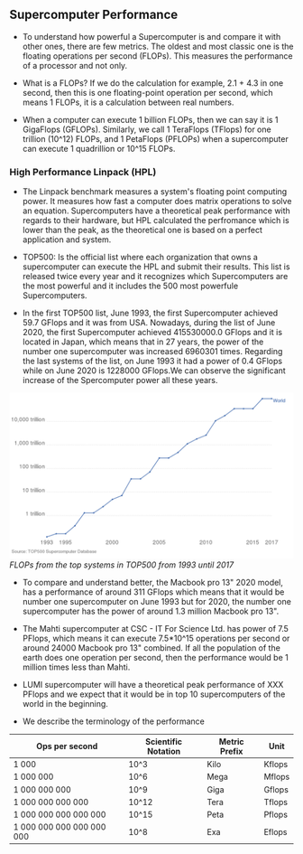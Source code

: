 ## Supercomputer Performance


* To understand how powerful a Supercomputer is and compare it with other ones, there are few metrics. The oldest and most classic one is the floating operations per second (FLOPs). This measures the performance of a processor and not only.

* What is a FLOPs? If we do the calculation for example, 2.1 + 4.3  in one second, then this is one floating-point operation per second, which means 1 FLOPs, it is a calculation between real numbers.

* When a computer can execute 1 billion FLOPs, then we can say it is 1 GigaFlops (GFLOPs). Similarly, we call 1 TeraFlops (TFlops) for one trillion (10^12) FLOPs, and 1 PetaFlops (PFLOPs) when a supercomputer can execute 1 quadrillion or 10^15 FLOPs.

### High Performance Linpack (HPL)

* The Linpack benchmark measures a system's floating point computing power. It measures how fast a computer does matrix operations to solve an equation. Supercomputers have a theoretical peak performance with regards to their hardware, but HPL calculated the perfromance which is lower than the peak, as the theoretical one is based on a perfect application and system.

* TOP500: Is the official list where each organization that owns a supercomputer can execute the HPL and submit their results. This list is released twice every year and it recognizes which Supercomputers are the most powerful and it includes the 500 most powerfule Supercomputers.

* In the first TOP500 list, June 1993, the first Supercomputer achieved 59.7 GFlops and it was from USA. Nowadays, during the list of June 2020, the first Supercomputer achieved 415530000.0 GFlops and it is located in Japan, which means that in 27 years, the power of the number one supercomputer was increased 6960301 times. Regarding the last systems of the list, on June 1993 it had a power of 0.4 GFlops while on June 2020 is 1228000 GFlops.We can observe the significant increase of the Spercomputer power all these years.


!["TOP500 Flops"](./images/flops.png)
*FLOPs from the top systems in TOP500 from 1993 until 2017*


* To compare and understand better, the Macbook pro 13" 2020 model, has a performance of around 311 GFlops which means that it would be number one supercomputer on June 1993 but for 2020, the number one supercomputer has the power of around 1.3 million Macbook pro 13".

* The Mahti supercomputer at CSC - IT For Science Ltd. has power of 7.5 PFlops, which means it can execute 7.5*10^15 operations per second or around 24000 Macbook pro 13" combined. If all the population of the earth does one operation per second, then the performance would be 1 million times less than Mahti.  

* LUMI supercomputer will have a theoretical peak performance of XXX PFlops and we expect that it would be in top 10 supercomputers of the world in the beginning. 

* We describe the terminology of the performance

| Ops per second              | Scientific Notation | Metric Prefix | Unit   |
|-----------------------------|---------------------|---------------|--------|
| 1 000                       |        10^3         |  Kilo         | Kflops |
| 1 000 000                   |        10^6         |  Mega         | Mflops |
| 1 000 000 000               |        10^9         |  Giga         | Gflops |
| 1 000 000 000 000           |        10^12        |  Tera         | Tflops |
| 1 000 000 000 000 000       |        10^15        |  Peta         | Pflops |
| 1 000 000 000 000 000 000   |        10^8         |  Exa          | Eflops |

